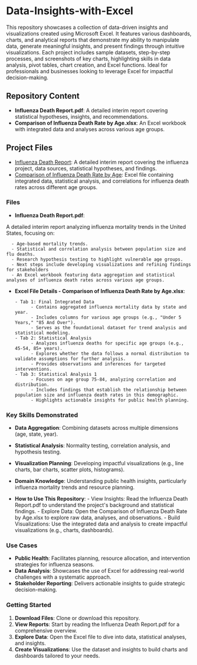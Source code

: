 # Data-Insights-with-Excel
This repository showcases a collection of data-driven insights and visualizations created using Microsoft Excel. It features various dashboards, charts, and analytical reports that demonstrate my ability to manipulate data, generate meaningful insights, and present findings through intuitive visualizations. Each project includes sample datasets, step-by-step processes, and screenshots of key charts, highlighting skills in data analysis, pivot tables, chart creation, and Excel functions. Ideal for professionals and businesses looking to leverage Excel for impactful decision-making.

## Repository Content
- **Influenza Death Report.pdf**: A detailed interim report covering statistical hypotheses, insights, and recommendations.
- **Comparison of Influenza Death Rate by Age.xlsx**: An Excel workbook with integrated data and analyses across various age groups.


## Project Files

- [Influenza Death Report](Influenza%20Death%20Report.pdf): A detailed interim report covering the influenza project, data sources, statistical hypotheses, and findings.
- [Comparison of Influenza Death Rate by Age](Comparison%20of%20Influenza%20Death%20Rate%20by%20Age.xlsx): Excel file containing integrated data, statistical analysis, and correlations for influenza death rates across different age groups.


### Files

- **Influenza Death Report.pdf**:

A detailed interim report analyzing influenza mortality trends in the United States, focusing on:

      - Age-based mortality trends.
      - Statistical and correlation analysis between population size and flu deaths.
      - Research hypothesis testing to highlight vulnerable age groups.
      - Next steps include developing visualizations and refining findings for stakeholders
      - An Excel workbook featuring data aggregation and statistical analyses of influenza death rates across various age groups.

- **Excel File Details - Comparison of Influenza Death Rate by Age.xlsx**:

      - Tab 1: Final Integrated Data
            - Contains aggregated influenza mortality data by state and year.
            - Includes columns for various age groups (e.g., "Under 5 Years," "85 And Over").
            - Serves as the foundational dataset for trend analysis and statistical modeling.
      - Tab 2: Statistical Analysis
            - Analyzes influenza deaths for specific age groups (e.g., 45-54, 85+ years).
            - Explores whether the data follows a normal distribution to validate assumptions for further analysis.
            - Provides observations and inferences for targeted interventions.
      - Tab 3: Statistical Analysis 1
            - Focuses on age group 75-84, analyzing correlation and distribution.
            - Includes findings that establish the relationship between population size and influenza death rates in this demographic.
            - Highlights actionable insights for public health planning.
### Key Skills Demonstrated
- **Data Aggregation**: Combining datasets across multiple dimensions (age, state, year).
- **Statistical Analysis**: Normality testing, correlation analysis, and hypothesis testing.
- **Visualization Planning**: Developing impactful visualizations (e.g., line charts, bar charts, scatter plots, histograms).
- **Domain Knowledge**: Understanding public health insights, particularly influenza mortality trends and resource planning.


- **How to Use This Repository**:
      - View Insights: Read the Influenza Death Report.pdf to understand the project's background and statistical findings.
      - Explore Data: Open the Comparison of Influenza Death Rate by Age.xlsx to explore raw data, analyses, and observations.
      - Build Visualizations: Use the integrated data and analysis to create impactful visualizations (e.g., charts, dashboards).
### Use Cases
- **Public Health**: Facilitates planning, resource allocation, and intervention strategies for influenza seasons.
- **Data Analysis**: Showcases the use of Excel for addressing real-world challenges with a systematic approach.
- **Stakeholder Reporting**: Delivers actionable insights to guide strategic decision-making.

### Getting Started
1. **Download Files**: Clone or download this repository.
2. **View Reports**: Start by reading the Influenza Death Report.pdf for a comprehensive overview.
3. **Explore Data**: Open the Excel file to dive into data, statistical analyses, and insights.
4. **Create Visualizations**: Use the dataset and insights to build charts and dashboards tailored to your needs.

